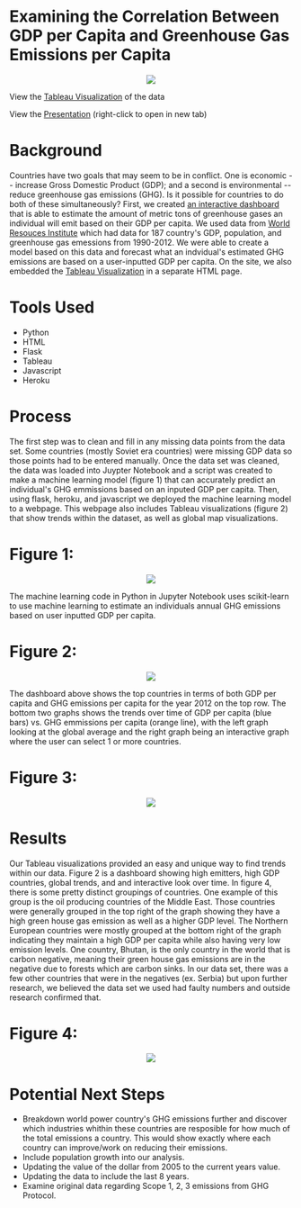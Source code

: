 # Examining the Correlation Between GDP per Capita and Greenhouse Gas Emissions per Capita
<p align="center">
 <img src="images/emissions.jpg">
</p>

View the [Tableau Visualization](https://public.tableau.com/profile/mark.sutton#!/vizhome/GHGProject-StoryOct26/Story1?publish=yes) of the data

View the <a href="https://docs.google.com/presentation/d/17-YfukfQGN5UGRZPcsuZG0c2pppAplVxiQyVRQKYgZc/edit?usp=sharing" target="_blank">Presentation</a> (right-click to open in new tab)

# Background

Countries have two goals that may seem to be in conflict. One is economic -- increase Gross Domestic Product (GDP); and a second is environmental -- reduce greenhouse gas emissions (GHG). Is it possible for countries to do both of these simultaneously? First, we created [an interactive dashboard](https://ghg-gdp-analyzer.herokuapp.com/) that is able to estimate the amount of metric tons of greenhouse gases an individual will emit based on their GDP per capita. We used data from [World Resouces Institute](https://datasets.wri.org/dataset/cait-country) which had data for 187 country's GDP, population, and greenhouse gas emessions from 1990-2012. We were able to create a model based on this data and forecast what an indvidual's estimated GHG emissions are based on a user-inputted GDP per capita. On the site, we also embedded the [Tableau Visualization](https://ghg-gdp-analyzer.herokuapp.com/visualizations/ghg_per_capita) in a separate HTML page.

# Tools Used
* Python
* HTML
* Flask
* Tableau 
* Javascript
* Heroku

# Process
The first step was to clean and fill in any missing data points from the data set. Some countries (mostly Soviet era countries) were missing GDP data so those points had to be entered manually. Once the data set was cleaned, the data was loaded into Juypter Notebook and a script was created to make a machine learning model (figure 1) that can accurately predict an individual's GHG emmissions based on an inputed GDP per capita. Then, using flask, heroku, and javascript we deployed the machine learning model to a webpage. This webpage also includes Tableau visualizations (figure 2) that show trends within the dataset, as well as global map visualizations. 

# Figure 1:
<p align="center">
 <img src="images/machine.png">
</p>
The machine learning code in Python in Jupyter Notebook uses scikit-learn to use machine learning to estimate an individuals annual GHG emissions based on user inputted GDP per capita.

# Figure 2: 
<p align="center">
 <img src="images/Dashboard.png">
</p>
The dashboard above shows the top countries in terms of both GDP per capita and GHG emissions per capita for the year 2012 on the top row. The bottom two graphs shows the trends over time of GDP per capita (blue bars) vs. GHG emmissions per capita (orange line), with the left graph looking at the global average and the right graph being an interactive graph where the user can select 1 or more countries.

# Figure 3: 
<p align="center">
 <img src="images/tableau.png">
</p>

# Results
Our Tableau visualizations provided an easy and unique way to find trends within our data. Figure 2 is a dashboard showing high emitters, high GDP countries, global trends, and and interactive look over time. In figure 4, there is some pretty distinct groupings of countries. One example of this group is the oil producing countries of the Middle East. Those countries were generally grouped in the top right of the graph showing they have a high green house gas emission as well as a higher GDP level. The Northern European countries were mostly grouped at the bottom right of the graph indicating they maintain a high GDP per capita while also having very low emission levels. One country, Bhutan, is the only country in the world that is carbon negative, meaning their green house gas emissions are in the negative due to forests which are carbon sinks. In our data set, there was a few other countries that were in the negatives (ex. Serbia) but upon further research, we believed the data set we used had faulty numbers and outside research confirmed that. 

# Figure 4: 
<p align="center">
 <img src="images/fig3.png">
</p>

# Potential Next Steps  
* Breakdown world power country's GHG emissions further and discover which industries whithin these countries are resposible for how much of the total emissions a country. This would show exactly where each country can improve/work on reducing their emissions. 
* Include population growth into our analysis. 
* Updating the value of the dollar from 2005 to the current years value. 
* Updating the data to include the last 8 years. 
* Examine original data regarding Scope 1, 2, 3 emissions from GHG Protocol.
